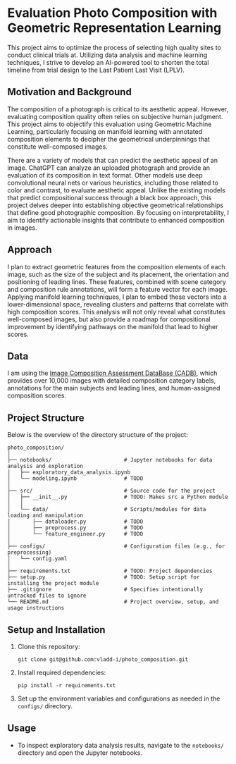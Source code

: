 # Evaluation Photo Composition with Geometric Representation Learning

This project aims to optimize the process of selecting high quality sites to conduct clinical trials at. Utilizing data analysis and machine learning techniques, I strive to develop an AI-powered tool to shorten the total timeline from trial design to the Last Patient Last Visit (LPLV).

## Motivation and Background
The composition of a photograph is critical to its aesthetic appeal. However, evaluating composition quality often relies on subjective human judgment. This project aims to objectify this evaluation using Geometric Machine Learning, particularly focusing on manifold learning with annotated composition elements to decipher the geometrical underpinnings that constitute well-composed images.

There are a variety of models that can predict the aesthetic appeal of an image. ChatGPT can analyze an uploaded photograph and provide an evaluation of its composition in text format. Other models use deep convolutional neural nets or various heuristics, including those related to color and contrast, to evaluate aesthetic appeal. Unlike the existing models that predict compositional success through a black box approach, this project delves deeper into establishing objective geometrical relationships that define good photographic composition. By focusing on interpretability, I aim to identify actionable insights that contribute to enhanced composition in images.

## Approach
I plan to extract geometric features from the composition elements of each image, such as the size of the subject and its placement, the orientation and positioning of leading lines. These features, combined with scene category and composition rule annotations, will form a feature vector for each image. Applying manifold learning techniques, I plan to embed these vectors into a lower-dimensional space, revealing clusters and patterns that correlate with high composition scores. This analysis will not only reveal what constitutes well-composed images, but also provide a roadmap for compositional improvement by identifying pathways on the manifold that lead to higher scores.

## Data 
I am using the [Image Composition Assessment DataBase (CADB)](https://github.com/bcmi/Image-Composition-Assessment-Dataset-CADB), which provides over 10,000 images with detailed composition category labels, annotations for the main subjects and leading lines, and human-assigned composition scores.

## Project Structure

Below is the overview of the directory structure of the project:

```
photo_composition/
│
├── notebooks/                       # Jupyter notebooks for data analysis and exploration
│   ├── exploratory_data_analysis.ipynb
│   └── modeling.ipynb               # TODO
│
├── src/                             # Source code for the project
│   ├── __init__.py                  # TODO: Makes src a Python module
│   │
│   └── data/                        # Scripts/modules for data loading and manipulation
│       ├── dataloader.py            # TODO
│       ├── preprocess.py            # TODO
│       └── feature_engineer.py      # TODO
│
├── configs/                         # Configuration files (e.g., for preprocessing)
│   └── config.yaml
│
├── requirements.txt                 # TODO: Project dependencies
├── setup.py                         # TODO: Setup script for installing the project module
├── .gitignore                       # Specifies intentionally untracked files to ignore
└── README.md                        # Project overview, setup, and usage instructions
```

## Setup and Installation

1. Clone this repository:
    ```
    git clone git@github.com:vladd-i/photo_composition.git
    ```
2. Install required dependencies:
    ```
    pip install -r requirements.txt
    ```

3. Set up the environment variables and configurations as needed in the `configs/` directory.

## Usage

- To inspect exploratory data analysis results, navigate to the `notebooks/` directory and open the Jupyter notebooks.